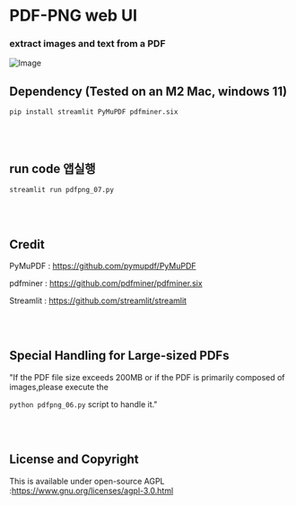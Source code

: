 # PDF-PNG web UI

### extract images and text from a PDF

![Image](https://github.com/leeseomin/PDF_PNG/blob/main/pic/07.png)



## Dependency (Tested on an M2 Mac, windows 11) 


```pip install streamlit PyMuPDF pdfminer.six```


<br>
<br>


## run code 앱실행  

```streamlit run pdfpng_07.py```


 <br/>


 <br/>




## Credit

PyMuPDF : https://github.com/pymupdf/PyMuPDF 

pdfminer : https://github.com/pdfminer/pdfminer.six

Streamlit : https://github.com/streamlit/streamlit

 <br/>
 
 <br/>


## Special Handling for Large-sized PDFs

"If the PDF file size exceeds 200MB or if the PDF is primarily composed of images,please execute the 

``` python pdfpng_06.py ``` script to handle it."

 <br/>
 
 <br/>

## License and Copyright

This is available under open-source AGPL  :https://www.gnu.org/licenses/agpl-3.0.html 

